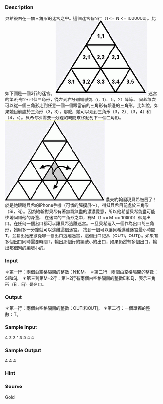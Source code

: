 
### Description
貝希被困在一個三角形的迷宮之中。這個迷宮有N行（1 <= N <= 1000000）。比如下圖是一個3行的迷宮。 ![](/JudgeOnline/images/1772_1.jpg) 迷宮的第i行有2*i-1個三角形，從左到右分別編號為（i，1）、（i，2）等等。 貝希每次可以從一個三角形走到任意一個一個跟當前的三角形有鄰邊的三角形。比如說，如果她目前處於三角形（3，3），那麼，她可以走到三角形（3，2）、（3，4）和（4，4）。貝希每次需要一分鐘的時間來移動到下一個三角形。 ![](/JudgeOnline/images/1772_2.jpg) 農夫約翰發現貝希被困了！於是她跟蹤貝希的iPhone手機（可憐的觸摸屏～），得知貝希目前處於三角形（Si，Sj）。因為約翰對貝希有著無窮無盡的濃濃愛意，所以他希望貝希能盡可能快地回到他的身邊。 在迷宮的三角形之中，有M（1 <= M <= 10000）個是出口。在任何一個出口都可以讓貝希逃離迷宮。一旦貝希進入一個作為出口的三角形，她用多一分鐘就可以逃離這個迷宮。 找到一個可以讓貝希逃離迷宮最小時間T，並輸出她應該從哪一個出口逃離迷宮，這個出口記為（OUTi，OUTj）。如果有多個出口同時需要時間T，輸出那個行的編號小的出口，如果仍然有多個出口，輸出那個列的編號小的。 
### Input
＊第一行：兩個由空格隔開的整數：N和M。 
＊第二行：兩個由空格隔開的整數：Si和Sj。 
＊第三到第M+2行：第i+2行有兩個由空格隔開的整數Ei和Ej，表示三角形（Ei，Ej）是出口。 
### Output
＊第一行：兩個由空格隔開的整數：OUTi和OUTj。 
＊第二行：一個單獨的整數：T。 
### Sample Input
4 2
2 1
3 5
4 4


### Sample Output
4 4
4

### Hint

### Source
Gold